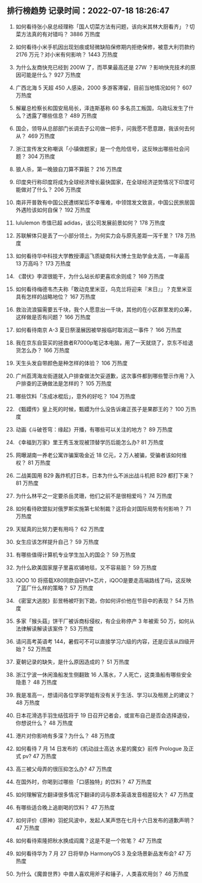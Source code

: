 
## 排行榜趋势 记录时间：2022-07-18 18:26:47
  
  1. 如何看待张小泉总经理称「国人切菜方法有问题，该向米其林大厨看齐」？切菜方法真的有对错吗？ 3886 万热度
    
  2. 如何看待小米手机因出现划痕或轻微缺陷保修期内拒绝保修，被意大利罚款约 2176 万元？对小米有何影响？ 1443 万热度
    
  3. 为什么友商快充已经到 200W 了，而苹果最高还是 27W ？影响快充技术的原因可能是什么？ 927 万热度
    
  4. 广西北海 5 天超 450 人感染，2000 多游客滞留，目前当地情况如何？ 607 万热度
    
  5. 解雇总检察长和国安局局长，泽连斯基称 60 多名员工叛国，乌政坛发生了什么？透露了哪些信息？ 489 万热度
    
  6. 国企，领导从总部部门长调去子公司做一把手，问我愿不愿意跟，我该何去何从？ 469 万热度
    
  7. 浙江宣传发文称嘲讽「小镇做题家」是一个危险信号，这反映出哪些社会问题？ 304 万热度
    
  8. 狼人杀，第一晚狼自刀算不算脏？ 216 万热度
    
  9. 印度央行称印度将成为全球经济增长最快国家，在全球经济逆势情况下印度可能做对了什么？ 206 万热度
    
  10. 南非开普敦有中国公民遭绑架后不幸罹难，中领馆发文致哀，中国公民旅居国外遇险该如何自保？ 192 万热度
    
  11. lululemon 市值已超 adidas，该公司发展前景如何？ 178 万热度
    
  12. 苏联解体只是丢了一小部分领土，为何实力会与原先差距一泻千里？ 178 万热度
    
  13. 如何看待华中科技大学教授谭运飞质疑南科大博士生助学金太高，一年最高 13 万高吗？ 173 万热度
    
  14. 《潜伏》李涯很能干，为什么站长却更喜欢余则成？ 169 万热度
    
  15. 如何看待梅德韦杰夫称「敢动克里米亚，乌克兰将迎来『末日』」？克里米亚具有怎样的战略地位？ 167 万热度
    
  16. 救治流浪猫需要五千块，我个人愿意出一千块，其他的在小区群里发的众筹，这样做是否有问题？ 166 万热度
    
  17. 如何看待南京 A-3 夏日祭漫展因被举报临时取消这一事件？ 166 万热度
    
  18. 我在京东自营买的拯救者R7000p笔记本电脑，用了一天就烧了，京东不给退货怎么办？ 166 万热度
    
  19. 天生头发自带颜色是种怎样的体验？ 106 万热度
    
  20. 广州荔湾海龙街道就入户排查做法欠妥道歉，这次事件都到哪些警示作用？入户排查的正确做法是怎样的？ 105 万热度
    
  21. 哪些饮料「冻成冰棍后」，意外的好吃？ 104 万热度
    
  22. 《甄嬛传》皇上死的时候，甄嬛为什么没告诉雍正孩子是果郡王的？ 100 万热度
    
  23. 动画《斗破苍穹：缘起》开播，有哪些可以关注的地方？ 89 万热度
    
  24. 《幸福到万家》里王秀玉发现被顶替学历后能怎么办? 81 万热度
    
  25. 网曝湖南一养老公寓诈骗案吸金近 18 亿元，2 万人被骗，受骗者该如何维权？ 81 万热度
    
  26. 二战美国用 B29 轰炸机打日本，日本为什么不派出战斗机把 B29 都打下来？ 81 万热度
    
  27. 为什么林平之一定要杀岳灵珊，他们之前不是很相爱吗？ 74 万热度
    
  28. 如何看待欧盟拟对俄罗斯实施第七轮制裁？这将会对国际局势有何影响？ 71 万热度
    
  29. 天赋真的比努力更有用吗？ 62 万热度
    
  30. 女生应该怎样提升自己？ 59 万热度
    
  31. 有哪些值得计算机专业学生加入的国企？ 59 万热度
    
  32. 为什么欧美国家屋子里喜欢铺地毯，又不容易脏？ 59 万热度
    
  33. iQOO 10 将搭载X80同款自研V1+芯片，iQOO是要走高端路线了吗，这反映了蓝厂什么样的策略？ 57 万热度
    
  34. 《密室大逃脱》彭昱畅被吓到下跪，你如何评价他在节目中的表现？ 54 万热度
    
  35. 多家「猴头菇」饼干厂被诉商标侵权，有企业称停产 3 年被索 50 万，如何从法律解读解读该案件？ 53 万热度
    
  36. 请问高考英语考 144，暑假可不可以直接学习六级的内容，还是应该从四级开始？ 52 万热度
    
  37. 夏朝记录的缺失，是什么原因造成的？ 51 万热度
    
  38. 浙江宁波一休闲渔船发生侧翻致 16 人落水，7 人死亡，这类渔船有哪些安全隐患？ 48 万热度
    
  39. 我是准高一，想请问各位学哥学姐有没有关于生活、学习以及租房上的建议？ 48 万热度
    
  40. 日本花滑选手羽生结弦将于 19 日召开记者会，或宣布自己是否会选择退役，你想说什么？ 48 万热度
    
  41. 港片对你影响有多深？为什么？ 48 万热度
    
  42. 如何看待 7 月 14 日发布的《机动战士高达 水星的魔女》前传 Prologue 及正式 pv? 47 万热度
    
  43. 高三被父母弄的很压抑怎么办? 47 万热度
    
  44. 在国外时，你喝到过哪些「口感独特」的饮料？ 47 万热度
    
  45. 如何理解官方翻译很多情况下翻译的词与原本英语发音相差较大？ 47 万热度
    
  46. 有哪些适合晚上追剧喝的饮料？ 47 万热度
    
  47. 如何评价《原神》羽蛇风波中，发起人某声悠在七月十六日发布的道歉声明？ 47 万热度
    
  48. 如何看待索隆把秋水换成阎魔？这是不是一个败笔？ 47 万热度
    
  49. 如何看待华为 7 月 27 日将举办 HarmonyOS 3 及全场景新品发布会? 47 万热度
    
  50. 为什么《魔兽世界》中兽人喜欢用斧子和锤子，人类喜欢用剑？ 46 万热度
    